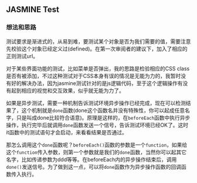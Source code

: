 ## JASMINE Test

### 想法和思路

测试要求是渐进式的，从易到难，要测试某个对象是否为我们需要的值，需要注意先校验这个对象已经定义过(defined)。在第一次审阅者的建议下，加入了相应的正则测试url。

对于某些界面功能的测试，比如菜单是否弹出，我的思路是检验相应的CSS class是否有被添加，不过这种测试对于CSS本身有误的情况是无能为力的，我暂时没有好的解决办法，因为jasmine测试针对的是js逻辑代码，至于这个逻辑操作有没有起到相应的视觉和交互效果，似乎就无能为力了。

如果是异步测试，需要一种机制告诉测试环境异步操作已经完成，现在可以检测结果了，这个机制就是`done`函数(done这个函数名并没有特殊性，你可以起成任意名字，只是叫成done比较符合语意)。原理是这样的，在`beforeEach`函数中执行异步操作，执行完毕后就调用`done`函数发送一个信号，告诉测试环境已经OK了。这时it函数中的测试语句才会启动，来看看结果是否通过。

那怎么调用这个`done`函数呢？`beforeEach()`函数的参数是一个`function`，如果给这个`function`传入参数，则第一个参数就是我们的`done`函数，当然你可以起其它名字，比如传递参数为ddd等等。在beforeEach内的异步操作结束后，调用`done()`发送信号。为了做到这一点，可以将`done`函数作为异步操作函数的回调函数传入执行。